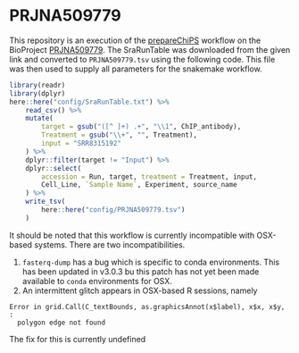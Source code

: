 # PRJNA509779

This repository is an execution of the [prepareChiPS](https://github.com/smped/prepareChIPs) workflow on the BioProject [PRJNA509779](https://www.ncbi.nlm.nih.gov/Traces/study/?acc=PRJNA509779&o=acc_s%3Aa).
The SraRunTable was downloaded from the given link and converted to `PRJNA509779.tsv` using the following code.
This file was then used to supply all parameters for the snakemake workflow.

```r
library(readr)
library(dplyr)
here::here("config/SraRunTable.txt") %>%
	read_csv() %>%
	mutate(
		target = gsub("([^ ]+) .+", "\\1", ChIP_antibody),
		Treatment = gsub("\\+", "", Treatment),
		input = "SRR8315192"
	) %>%
	dplyr::filter(target != "Input") %>%
	dplyr::select(
		accession = Run, target, treatment = Treatment, input, 
		Cell_Line, `Sample Name`, Experiment, source_name
	) %>%
	write_tsv(
		here::here("config/PRJNA509779.tsv")
	)
```

It should be noted that this workflow is currently incompatible with OSX-based systems.
There are two incompatibilities.

1. `fasterq-dump` has a bug which is specific to conda environments. This has been updated in v3.0.3 bu this patch has not yet been made available to `conda` environments for OSX.
2. An intermittent glitch appears in OSX-based R sessions, namely
```
Error in grid.Call(C_textBounds, as.graphicsAnnot(x$label), x$x, x$y,  : 
  polygon edge not found
```
The fix for this is currently undefined
